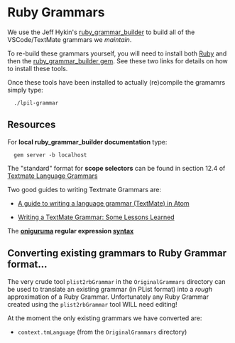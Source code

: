 # Ruby Grammars

We use the Jeff Hykin's
[ruby_grammar_builder](https://github.com/jeff-hykin/ruby_grammar_builder) to
build all of the VSCode/TextMate grammars we *maintain*.

To re-build these grammars yourself, you will need to install both
[Ruby](https://www.ruby-lang.org/en/) and then the [ruby_grammar_builder
gem](https://rubygems.org/gems/ruby_grammar_builder). See these two links for
details on how to install these tools.

Once these tools have been installed to actually (re)compile the gramamrs simply
type:

```
  ./lpil-grammar
```

## Resources

For **local ruby_grammar_builder documentation** type:

```
  gem server -b localhost
```

The "standard" format for **scope selectors** can be found in section 12.4 of
[Textmate Language Grammars](https://macromates.com/manual/en/language_grammars)

Two good guides to writing Textmate Grammars are:

  - [A guide to writing a language grammar (TextMate) in
    Atom](https://gist.github.com/Aerijo/b8c82d647db783187804e86fa0a604a1)

  - [Writing a TextMate Grammar: Some Lessons
    Learned](https://www.apeth.com/nonblog/stories/textmatebundle.html)

The **[oniguruma](https://github.com/kkos/oniguruma) regular expression
[syntax](https://github.com/kkos/oniguruma/blob/master/doc/RE)**

## Converting existing grammars to Ruby Grammar format...

The very crude tool `plist2rbGrammar` in the `OriginalGrammars` directory can be
used to translate an existing grammar (in PList format) into a *rough*
approximation of a Ruby Grammar. Unfortunately any Ruby Grammar created using
the `plist2rbGrammar` tool WILL need editing!

At the moment the only existing grammars we have converted are:

  - `context.tmLanguage` (from the `OriginalGrammars` directory)
